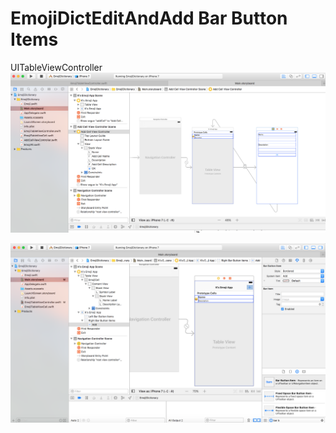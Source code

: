 # EmojiDictEditAndAdd Bar Button Items
UITableViewController
![storyboard](https://github.com/oobii/EmojiDictEditAndAdd/blob/EditAndAdd/storyboard.png)

![adding add button](https://github.com/oobii/EmojiDictEditAndAdd/blob/EditAndAdd/addButton.png)


